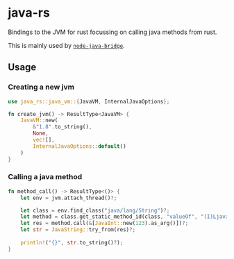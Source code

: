# java-rs

Bindings to the JVM for rust focussing on calling java methods from rust.

This is mainly used by [`node-java-bridge`](https://github.com/MarkusJx/node-java-bridge).

## Usage

### Creating a new jvm

```rust
use java_rs::java_vm::{JavaVM, InternalJavaOptions};

fn create_jvm() -> ResultType<JavaVM> {
    JavaVM::new(
        &"1.8".to_string(),
        None,
        vec![],
        InternalJavaOptions::default()
    )
}
```

### Calling a java method

```rust
fn method_call() -> ResultType<()> {
    let env = jvm.attach_thread()?;

    let class = env.find_class("java/lang/String")?;
    let method = class.get_static_method_id(class, "valueOf", "(I)Ljava/lang/String;")?;
    let res = method.call(&[JavaInt::new(123).as_arg()])?;
    let str = JavaString::try_from(res)?;
    
    println!("{}", str.to_string()?);
}
```

